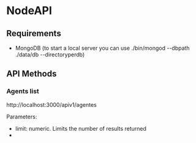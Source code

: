 # NodeAPI

## Requirements

* MongoDB (to start a local server you can use ./bin/mongod --dbpath ./data/db --directoryperdb)

## API Methods

### Agents list

http://localhost:3000/apiv1/agentes

Parameters:

* limit: numeric. Limits the number of results returned
*
